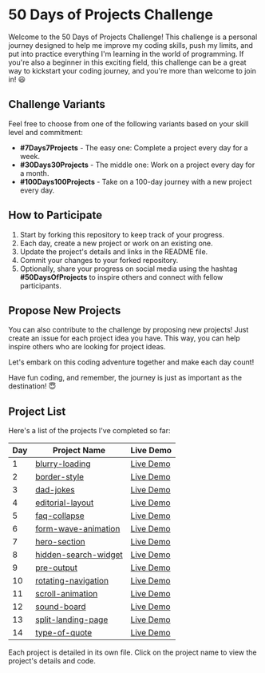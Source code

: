 # 50 Days of Projects Challenge

Welcome to the 50 Days of Projects Challenge! This challenge is a personal journey designed to help me improve my coding skills, push my limits, and put into practice everything I'm learning in the world of programming. If you're also a beginner in this exciting field, this challenge can be a great way to kickstart your coding journey, and you're more than welcome to join in! 😃

## Challenge Variants
Feel free to choose from one of the following variants based on your skill level and commitment:

- **#7Days7Projects** - The easy one: Complete a project every day for a week.
- **#30Days30Projects** - The middle one: Work on a project every day for a month.
- **#100Days100Projects** - Take on a 100-day journey with a new project every day.

## How to Participate
1. Start by forking this repository to keep track of your progress.
2. Each day, create a new project or work on an existing one.
3. Update the project's details and links in the README file.
4. Commit your changes to your forked repository.
5. Optionally, share your progress on social media using the hashtag **#50DaysOfProjects** to inspire others and connect with fellow participants.

## Propose New Projects
You can also contribute to the challenge by proposing new projects! Just create an issue for each project idea you have. This way, you can help inspire others who are looking for project ideas.

Let's embark on this coding adventure together and make each day count!

Have fun coding, and remember, the journey is just as important as the destination! 😇


## Project List
Here's a list of the projects I've completed so far:

| Day | Project Name                                                     | Live Demo                                                                                        |
| --- | ---------------------------------------------------------------- | ------------------------------------------------------------------------------------------------ |
| 1   | [blurry-loading](https://github.com/alexaudo/50daysofprojects/tree/main/blurry-loading) | [Live Demo](https://alexaudo.github.io/50daysofprojects/blurry-loading/) |
| 2   | [border-style](https://github.com/alexaudo/50daysofprojects/tree/main/border-style)   | [Live Demo](https://alexaudo.github.io/50daysofprojects/border-style/) |
| 3   | [dad-jokes](https://github.com/alexaudo/50daysofprojects/tree/main/dad-jokes) | [Live Demo](https://alexaudo.github.io/50daysofprojects/dad-jokes/) |                                                                                           
| 4   | [editorial-layout](https://github.com/alexaudo/50daysofprojects/tree/main/editorial-layout) | [Live Demo](https://alexaudo.github.io/50daysofprojects/editorial-layout/) |                                                                                             
| 5   | [faq-collapse](https://github.com/alexaudo/50daysofprojects/tree/main/faq-collapse) | [Live Demo](https://alexaudo.github.io/50daysofprojects/faq-collapse/) |                                                                                             
| 6   | [form-wave-animation](https://github.com/alexaudo/50daysofprojects/tree/main/form-wave-animation)  | [Live Demo](https://alexaudo.github.io/50daysofprojects/form-wave-animation/) |                                                                                              
| 7   | [hero-section](https://github.com/alexaudo/50daysofprojects/tree/main/hero-section) | [Live Demo](https://alexaudo.github.io/50daysofprojects/hero-section/) |                                                                                             
| 8   | [hidden-search-widget](https://github.com/alexaudo/50daysofprojects/tree/main/hidden-search-widget) | [Live Demo](https://alexaudo.github.io/50daysofprojects/hidden-search-widget/) |                                                                                            
| 9   | [pre-output](https://github.com/alexaudo/50daysofprojects/tree/main/pre-output) | [Live Demo](https://alexaudo.github.io/50daysofprojects/pre-output/) |                                                                                              
| 10  | [rotating-navigation](https://github.com/alexaudo/50daysofprojects/tree/main/rotating-navigation) | [Live Demo](https://alexaudo.github.io/50daysofprojects/rotating-navigation/) |                                                                                             
| 11  | [scroll-animation](https://github.com/alexaudo/50daysofprojects/tree/main/scroll-animation) | [Live Demo](https://alexaudo.github.io/50daysofprojects/scroll-animation/) |                                                                                              
| 12  | [sound-board](https://github.com/alexaudo/50daysofprojects/tree/main/sound-board)| [Live Demo](https://alexaudo.github.io/50daysofprojects/sound-board/) |                                                                                             
| 13  | [split-landing-page](https://github.com/alexaudo/50daysofprojects/tree/main/split-landing-page)| [Live Demo](https://alexaudo.github.io/50daysofprojects/split-landing-page/) |                                                                                             
| 14  | [type-of-quote](https://github.com/alexaudo/50daysofprojects/tree/main/type-of-quote)     | [Live Demo](https://alexaudo.github.io/50daysofprojects/type-of-quote/) |                                                                                              


Each project is detailed in its own file. Click on the project name to view the project's details and code.
